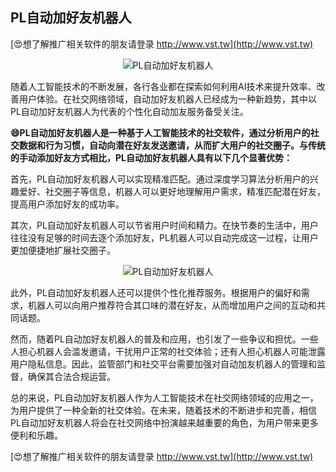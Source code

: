 ## **PL自动加好友机器人**

[😍想了解推广相关软件的朋友请登录 http://www.vst.tw](http://www.vst.tw)

 <center><img src="https://vst.tw/MP4/tuiguang/png/3.png" alt="PL自动加好友机器人"></center>

随着人工智能技术的不断发展，各行各业都在探索如何利用AI技术来提升效率、改善用户体验。在社交网络领域，自动加好友机器人已经成为一种新趋势，其中以PL自动加好友机器人为代表的个性化自动加友服务备受关注。

**😄PL自动加好友机器人是一种基于人工智能技术的社交软件，通过分析用户的社交数据和行为习惯，自动向潜在好友发送邀请，从而扩大用户的社交圈子。与传统的手动添加好友方式相比，PL自动加好友机器人具有以下几个显著优势：**

首先，PL自动加好友机器人可以实现精准匹配。通过深度学习算法分析用户的兴趣爱好、社交圈子等信息，机器人可以更好地理解用户需求，精准匹配潜在好友，提高用户添加好友的成功率。

其次，PL自动加好友机器人可以节省用户时间和精力。在快节奏的生活中，用户往往没有足够的时间去逐个添加好友，PL机器人可以自动完成这一过程，让用户更加便捷地扩展社交圈子。

 <center><img src="https://vst.tw/MP4/tuiguang/png/0.png" alt="PL自动加好友机器人"></center>

此外，PL自动加好友机器人还可以提供个性化推荐服务。根据用户的偏好和需求，机器人可以向用户推荐符合其口味的潜在好友，从而增加用户之间的互动和共同话题。

然而，随着PL自动加好友机器人的普及和应用，也引发了一些争议和担忧。一些人担心机器人会滥发邀请，干扰用户正常的社交体验；还有人担心机器人可能泄露用户隐私信息。因此，监管部门和社交平台需要加强对自动加友机器人的管理和监督，确保其合法合规运营。

总的来说，PL自动加好友机器人作为人工智能技术在社交网络领域的应用之一，为用户提供了一种全新的社交体验。在未来，随着技术的不断进步和完善，相信PL自动加好友机器人将会在社交网络中扮演越来越重要的角色，为用户带来更多便利和乐趣。

[😍想了解推广相关软件的朋友请登录 http://www.vst.tw](http://www.vst.tw)



